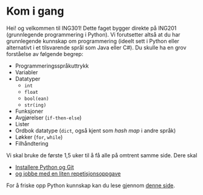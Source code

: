 # Kom i gang

Hei! og velkommen til ING301! 
Dette faget bygger direkte på ING201 (grunnlegende programmering i Python).
Vi forutsetter altså at du har grunnlegende kunnskap om programmering (ideelt sett i Python eller alternativt i et tilsvarende språl som Java eller C#).
Du skulle ha en grov forståelse av følgende begrep:
- Programmeringsspråkuttrykk
- Variabler
- Datatyper
  - `int`
  - `float`
  - `bool(ean)`
  - `str(ing)`
- Funksjoner
- Avgjørelser (`if-then-else`)
- Lister
- Ordbok datatype (`dict`, også kjent som _hash map_ i andre språk)
- Løkker (`for`, `while`)
- Filhåndtering

Vi skal bruke de første 1,5 uker til å få alle på omtrent samme side.
Dere skal
- [Installere Python og Git](../assignments/1-install/assignment1.md)
- [og jobbe med en liten repetisjonsoppgave](../assignments/2-programming/assignment2.md)

For å friske opp Python kunnskap kan du lese gjennom [denne side](python-overview.md).
